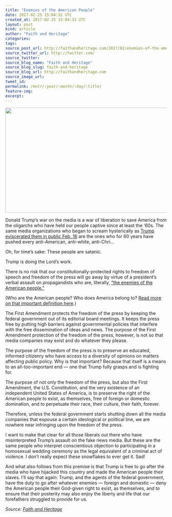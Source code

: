 ```yaml
---
title: "Enemies of the American People"
date: 2017-02-25 15:04:32 UTC
created_at: 2017-02-25 15:04:32 UTC
layout: post
kind: article
author: "Faith and Heritage"
categories: 
tags: 
source_post_url: http://faithandheritage.com/2017/02/enemies-of-the-american-people/
source_twitter_url: http://twitter.com/
source_twitter: 
source_blog_name: "Faith and Heritage"
source_blog_slug: faith-and-heritage
source_blog_url: http://faithandheritage.com
source_image_url: 
tweet_id:
permalink: /mntr/:year/:month/:day/:title/
feature-img: 
excerpt:
---
```

<p><img class="aligncenter size-full wp-image-10867" src="http://faithandheritage.com/wp-content/uploads/2017/02/Donald-Trump-fake-news-media-enemy-of-the-American-people-purpose-of-Constitution-First-Amendment-freedom-of-the-press-white-Americans-New-York-Times-NBC-ABC-CBS-CNN.gif" alt="" width="590" height="328"></p>
<p>Donald Trump’s war on the media is a war of liberation to save America from the oligarchs who have held our people captive since at least the ‘60s. The same media organizations who began to scream hysterically as <a href="https://www.c-span.org/video/?424148-1/president-trump-holds-news-conference">Trump eviscerated them in public Feb. 16</a> are the ones who for 60 years have pushed every anti-American, anti-white, anti-Chri…</p>
<p>Oh, for time’s sake: These people are satanic.</p>
<p>Trump is doing the Lord’s work.</p>
<p>There is no risk that our constitutionally-protected rights to freedom of speech and freedom of the press will go away by virtue of a president’s verbal assault on propagandists who are, literally, <a href="https://twitter.com/realDonaldTrump/status/832708293516632065">“the enemies of the American people.”</a></p>
<p>(Who are the American people? Who does America belong to? <a href="http://faithandheritage.com/2011/01/who-does-america-belong-to/">Read more on that important definition here</a>.)</p>
<p>The First Amendment protects the freedom of the press by keeping the federal government out of its editorial board meetings. It keeps the press free by putting high barriers against governmental policies that interfere with the free dissemination of ideas and news. The purpose of the First Amendment protection of the freedom of the press, however, is not so that media companies may exist and do whatever they please.</p>
<p>The purpose of the freedom of the press is to preserve an educated, informed citizenry who have access to a diversity of opinions on matters affecting public policy. Why is that important? Because that itself is a means to an all-too-important end — one that Trump fully grasps and is fighting for.</p>
<p>The purpose of not only the freedom of the press, but also the First Amendment, the U.S. Constitution, and the very existence of an independent United States of America, is to preserve the right of the American people to exist, as themselves, free of foreign or domestic domination, and to perpetuate their race, their culture, their faith, forever.</p>
<p>Therefore, unless the federal government starts shutting down all the media companies that espouse a certain ideological or political line, we are nowhere near infringing upon the freedom of the press.</p>
<p>I want to make that clear for all those liberals out there who have misinterpreted Trump’s assault on the fake news media. But these are the same people who interpret conscientious objection to participating in a homosexual wedding ceremony as the legal equivalent of a criminal act of violence. I don’t really expect these snowflakes to ever get it. Sad!</p>
<p>And what also follows from this premise is that Trump is free to go after the media who have hijacked this country and made the American people their slaves. I’ll say that again: Trump, and the agents of the federal government, have the duty to go after whatever enemies — foreign and domestic — deny the American people their God-given right to exist, as themselves, and to ensure that their posterity may also enjoy the liberty and life that our forefathers struggled to provide for us.</p><div class="">
    <i>Source: <a href="http://faithandheritage.com">Faith and Heritage</a></i>
</div>

